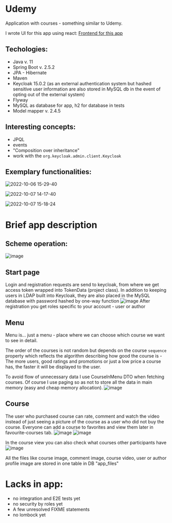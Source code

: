 # Udemy
Application with courses - something similar to Udemy.

I wrote UI for this app using react: [Frontend for this app](https://github.com/KarolXX/Udemy-react)

## Techologies:
* Java v. 11
* Spring Boot v. 2.5.2
* JPA - Hibernate
* Maven
* Keycloak 15.0.2 (as an external authentication system but hashed sensitive user information are also stored in MySQL db in the event of opting out of the external system)
* Flyway
* MySQL as database for app, h2 for database in tests
* Model mapper v. 2.4.5

## Interesting concepts:
* JPQL
* events
* "Composition over inheritance"
* work with the `org.keycloak.admin.client.Keycloak`

## Exemplary functionalities:

![2022-10-06 15-29-40](https://user-images.githubusercontent.com/71709330/194332219-00e3d463-0f34-484d-86bb-e5d2f5c66fa7.gif)

![2022-10-07 14-17-40](https://user-images.githubusercontent.com/71709330/194552330-5c778cf2-2596-4a26-bed3-13c882a0ada5.gif)

![2022-10-07 15-18-24](https://user-images.githubusercontent.com/71709330/194564732-488bac83-b93f-485e-897e-371cccf35f77.gif)


# Brief app description
## Scheme operation:
![image](https://user-images.githubusercontent.com/71709330/172498398-c3f4eafc-cb24-4894-a6ec-297151317389.png)

## Start page
Login and registration requests are send to keycloak, from where we get access token wrapped into TokenData (project class).
In addition to keeping users in LDAP built into Keycloak, they are also placed in the MySQL database with password hashed by one-way function
![image](https://user-images.githubusercontent.com/71709330/163377719-39ec7303-57eb-497d-89a8-9883098efe5f.png)
After registration you get roles specific to your account - user or author

## Menu
Menu is... just a menu - place where we can choose which course we want to see in detail.

The order of the courses is not random but depends on the course `sequence` property which reflects the algorithm describing how good the course is - The more users, good ratings and promotions or just a low price a course has, the faster it will be displayed to the user.

To avoid flow of unnecessary data I use CourseInMenu DTO when fetching courses.
Of course I use paging so as not to store all the data in main memory (easy and cheap memory allocation).
![image](https://user-images.githubusercontent.com/71709330/183313754-bd32d176-d088-4a22-a5df-9414fc5824bd.png)

## Course
The user who purchased course can rate, comment and watch the video instead of just seeing a picture of the course as a user who did not buy the course.
Everyone can add a course to favorites and view them later in favourite-courses tab.
![image](https://user-images.githubusercontent.com/71709330/183313457-4a8e72eb-8f2f-4bfd-b87e-fd5baf1684df.png)
![image](https://user-images.githubusercontent.com/71709330/183313660-e42b31c1-2df4-499f-ab7d-52dee27c7f64.png)

In the course view you can also check what courses other participants have
![image](https://user-images.githubusercontent.com/71709330/183313533-05c7d671-f184-437b-b8ce-3f9d4eb8c30d.png)

All the files like course image, comment image, course video, user or author profile image are stored in one table in DB "app_files"


# Lacks in app:
* no integration and E2E tests yet
* no security by roles yet
* A few unresolved FIXME statements
* no lombock yet

